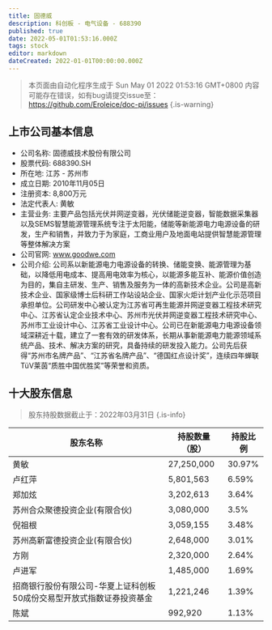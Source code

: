 ```yaml
---
title: 固德威
description: 科创板 - 电气设备 - 688390
published: true
date: 2022-05-01T01:53:16.000Z
tags: stock
editor: markdown
dateCreated: 2022-01-01T00:00:00.000Z
---
```


> 本页面由自动化程序生成于 Sun May 01 2022 01:53:16 GMT+0800
> 内容可能存在错误，如有bug请提交issue至：https://github.com/Eroleice/doc-pi/issues
{.is-warning}

## 上市公司基本信息
- 公司名称: 固德威技术股份有限公司
- 股票代码: 688390.SH
- 所在地: 江苏 - 苏州市
- 成立日期: 2010年11月05日
- 注册资本: 8,800万元
- 法定代表人: 黄敏
- 主营业务: 主要产品包括光伏并网逆变器，光伏储能逆变器，智能数据采集器以及SEMS智慧能源管理系统专注于太阳能，储能等新能源电力电源设备的研发，生产和销售，并致力于为家庭，工商业用户及地面电站提供智慧能源管理等整体解决方案
- 公司官网: www.goodwe.com
- 公司介绍: 公司系以新能源电力电源设备的转换、储能变换、能源管理为基础，以降低用电成本、提高用电效率为核心，以能源多能互补、能源价值创造为目的，集自主研发、生产、销售及服务为一体的高新技术企业。公司是高新技术企业、国家级博士后科研工作站设站企业、国家火炬计划产业化示范项目承担单位。公司研发中心被认定为江苏省可再生能源并网逆变器工程技术研究中心、江苏省认定企业技术中心、苏州市光伏并网逆变器工程技术研究中心、苏州市工业设计中心、江苏省工业设计中心。公司已在新能源电力电源设备领域深耕近十载，建立了一套有效的研发体系，长期从事新能源电力能源领域系统产品、技术、解决方案的研究，具备持续的研发投入能力。公司先后获得“苏州市名牌产品”、“江苏省名牌产品”、“德国红点设计奖”，连续四年蝉联TüV莱茵“质胜中国优胜奖”等荣誉和资质。


## 十大股东信息
> 股东持股数据截止于：2022年03月31日
{.is-info}

| 股东名称 | 持股数量（股） | 持股比例 |
| --- | --- | --- |
| 黄敏 | 27,250,000 | 30.97% |
| 卢红萍 | 5,801,563 | 6.59% |
| 郑加炫 | 3,202,613 | 3.64% |
| 苏州合众聚德投资企业(有限合伙) | 3,080,000 | 3.5% |
| 倪祖根 | 3,059,155 | 3.48% |
| 苏州高新富德投资企业(有限合伙) | 2,648,000 | 3.01% |
| 方刚 | 2,320,000 | 2.64% |
| 卢进军 | 1,485,000 | 1.69% |
| 招商银行股份有限公司-华夏上证科创板50成份交易型开放式指数证券投资基金 | 1,221,246 | 1.39% |
| 陈斌 | 992,920 | 1.13% |




